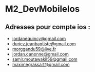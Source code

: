 # M2_DevMobileIos

## Adresses pour compte ios :
* jordanequincy@gmail.com
* duriez.jeanbaptiste@gmail.com
* morggandu59@live.fr
* jordan.canonne@gmail.com
* samir.moutawakil59@gmail.com
* maximegrassart@gmail.com
